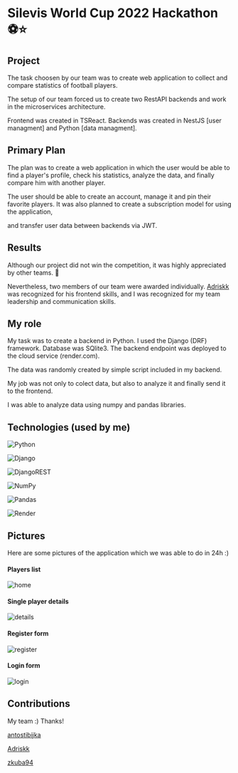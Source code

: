 # Silevis World Cup 2022 Hackathon :soccer::star:

## Project

The task choosen by our team was to create web application to collect and compare statistics of football players. 

The setup of our team forced us to create two RestAPI backends and work in the microservices architecture. 

Frontend was created in TSReact. Backends was created in NestJS [user managment] and Python [data managment].

## Primary Plan

The plan was to create a web application in which the user would be able to find a player's profile, check his statistics, analyze the data, and finally compare him with another player.

The user should be able to create an account, manage it and pin their favorite players. It was also planned to create a subscription model for using the application,

and transfer user data between backends via JWT.

## Results

Although our project did not win the competition, it was highly appreciated by other teams. :muscle:

Nevertheless, two members of our team were awarded individually. [Adriskk](https://github.com/Adriskk) was recognized for his frontend skills, and I was recognized for my team leadership and communication skills. 

## My role

My task was to create a backend in Python. I used the Django (DRF) framework. Database was SQlite3. The backend endpoint was deployed to the cloud service (render.com).

The data was randomly created by simple script included in my backend.

My job was not only to colect data, but also to analyze it and finally send it to the frontend. 

I was able to analyze data using numpy and pandas libraries.

## Technologies (used by me)

![Python](https://img.shields.io/badge/python-3670A0?style=for-the-badge&logo=python&logoColor=ffdd54)

![Django](https://img.shields.io/badge/django-%23092E20.svg?style=for-the-badge&logo=django&logoColor=white)

![DjangoREST](https://img.shields.io/badge/DJANGO-REST-ff1709?style=for-the-badge&logo=django&logoColor=white&color=ff1709&labelColor=gray)

![NumPy](https://img.shields.io/badge/numpy-%23013243.svg?style=for-the-badge&logo=numpy&logoColor=white)

![Pandas](https://img.shields.io/badge/pandas-%23150458.svg?style=for-the-badge&logo=pandas&logoColor=white)

![Render](https://img.shields.io/badge/Render-%46E3B7.svg?style=for-the-badge&logo=render&logoColor=white)

## Pictures

Here are some pictures of the application which we was able to do in 24h :)

#### Players list

![home](https://github.com/Propsowicz/hackathon-api-2/blob/dev/pics/players.png?raw=true)

#### Single player details

![details](https://github.com/Propsowicz/hackathon-api-2/blob/dev/pics/details.png?raw=true)

#### Register form

![register](https://github.com/Propsowicz/hackathon-api-2/blob/dev/pics/register.png?raw=true)

#### Login form

![login](https://github.com/Propsowicz/hackathon-api-2/blob/dev/pics/login.png?raw=true)

## Contributions

My team :) Thanks!

[antostibijka](https://github.com/antostibijka)

[Adriskk](https://github.com/Adriskk)

[zkuba94](https://github.com/zkuba94)






